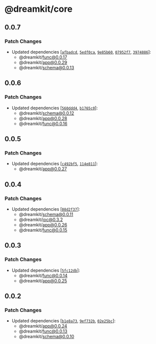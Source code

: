 # @dreamkit/core

## 0.0.7

### Patch Changes

- Updated dependencies [[`afbadcd`](https://github.com/swordev/dreamkit/commit/afbadcdf23ec1cec52034ff13aad6d34b996a777), [`5edf0ca`](https://github.com/swordev/dreamkit/commit/5edf0ca8f64c547c1cdb766d23eed7bf3ef716d8), [`9e85b60`](https://github.com/swordev/dreamkit/commit/9e85b60cafedb93511d043cc6992b934dc81c87d), [`07952f7`](https://github.com/swordev/dreamkit/commit/07952f73949199961ed21250aebf38a0b95d8674), [`3974886`](https://github.com/swordev/dreamkit/commit/39748862899cf67ae1f73d4b4ce369dbf146b06c)]:
  - @dreamkit/func@0.0.17
  - @dreamkit/app@0.0.29
  - @dreamkit/schema@0.0.13

## 0.0.6

### Patch Changes

- Updated dependencies [[`560ddd4`](https://github.com/swordev/dreamkit/commit/560ddd46d1e95bae3bf5fb346fedc3681fc8b7b1), [`b1765c0`](https://github.com/swordev/dreamkit/commit/b1765c0042003f575a3f03ddd12f73887ae00eae)]:
  - @dreamkit/schema@0.0.12
  - @dreamkit/app@0.0.28
  - @dreamkit/func@0.0.16

## 0.0.5

### Patch Changes

- Updated dependencies [[`c492bf5`](https://github.com/swordev/dreamkit/commit/c492bf5b47a8c6d1aabbb46f59bfc9c3d4e610f6), [`114e811`](https://github.com/swordev/dreamkit/commit/114e8118ed1f65010b467510c188c7ef7a45cc45)]:
  - @dreamkit/app@0.0.27

## 0.0.4

### Patch Changes

- Updated dependencies [[`08d2f37`](https://github.com/swordev/dreamkit/commit/08d2f3752a65620588231643397cc1e587061aec)]:
  - @dreamkit/schema@0.0.11
  - @dreamkit/ioc@0.3.2
  - @dreamkit/app@0.0.26
  - @dreamkit/func@0.0.15

## 0.0.3

### Patch Changes

- Updated dependencies [[`5fc12db`](https://github.com/swordev/dreamkit/commit/5fc12db80675222cbbaf8d9dc7824b3ce2eb7a77)]:
  - @dreamkit/func@0.0.14
  - @dreamkit/app@0.0.25

## 0.0.2

### Patch Changes

- Updated dependencies [[`b1e8a73`](https://github.com/swordev/dreamkit/commit/b1e8a7311ade79056df288f98bc78e9fced5e0b0), [`9ef732b`](https://github.com/swordev/dreamkit/commit/9ef732b4b8c399287e8a69d7cefa21b266e5117a), [`02e25bc`](https://github.com/swordev/dreamkit/commit/02e25bc50db46536f96aaeb5b3441a2a501b40b3)]:
  - @dreamkit/app@0.0.24
  - @dreamkit/func@0.0.13
  - @dreamkit/schema@0.0.10
